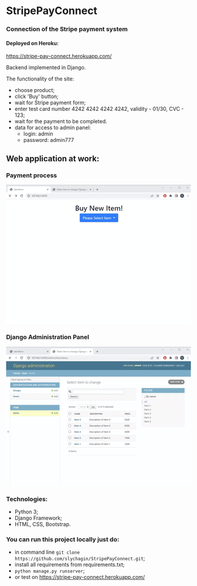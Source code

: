 # StripePayConnect
### Connection of the Stripe payment system

#### Deployed on Heroku:
https://stripe-pay-connect.herokuapp.com/

Backend implemented in Django.

The functionality of the site:
- choose product;
- click 'Buy' button;
- wait for Stripe payment form;
- enter test card number 4242 4242 4242 4242, validity - 01/30, CVC - 123;
- wait for the payment to be completed.
- data for access to admin panel:
  - login: admin
  - password: admin777

## Web application at work:

### Payment process
![payment_process](https://github.com/slychagin/StripePayConnect/blob/master/demogifs/Buy.gif)

### Django Administration Panel
![admin_panel](https://github.com/slychagin/StripePayConnect/blob/master/demogifs/Admin%20panel.gif)


### Technologies:
- Python 3;
- Django Framework;
- HTML, CSS, Bootstrap.

### You can run this project locally just do:
- in command line `git clone https://github.com/slychagin/StripePayConnect.git`;
- install all requirements from requirements.txt;
- `python manage.py runserver`;
- or test on https://stripe-pay-connect.herokuapp.com/
